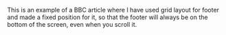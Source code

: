 This is an example of a BBC article where I have used grid layout for footer and made a fixed position for it, so that the footer will always be on the bottom of the screen, even when you scroll it.
